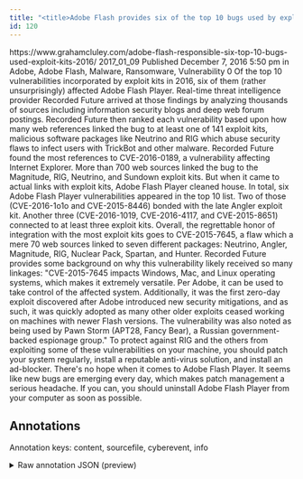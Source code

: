 ```yaml
---
title: "<title>Adobe Flash provides six of the top 10 bugs used by exploit kits in 2016</title>"
id: 120
---
```


<title>Adobe Flash provides six of the top 10 bugs used by exploit kits in 2016</title>
<source> https://www.grahamcluley.com/adobe-flash-responsible-six-top-10-bugs-used-exploit-kits-2016/ </source>
<date> 2017_01_09 </date>
<text>
Published December 7, 2016 5:50 pm in Adobe, Adobe Flash, Malware, Ransomware, Vulnerability  0 
Of the top 10 vulnerabilities incorporated by exploit kits in 2016, six of them (rather unsurprisingly) affected Adobe Flash Player.
Real-time threat intelligence provider Recorded Future arrived at those findings by analyzing thousands of sources including information security blogs and deep web forum postings.
Recorded Future then ranked each vulnerability based upon how many web references linked the bug to at least one of 141 exploit kits, malicious software packages like Neutrino and RIG which abuse security flaws to infect users with TrickBot and other malware.
Recorded Future found the most references to CVE-2016-0189, a vulnerability affecting Internet Explorer.
More than 700 web sources linked the bug to the Magnitude, RIG, Neutrino, and Sundown exploit kits.
But when it came to actual links with exploit kits, Adobe Flash Player cleaned house.
In total, six Adobe Flash Player vulnerabilities appeared in the top 10 list.
Two of those (CVE-2016-1o1o and CVE-2015-8446) bonded with the late Angler exploit kit.
Another three (CVE-2016-1019, CVE-2016-4117, and CVE-2015-8651) connected to at least three exploit kits.
Overall, the regrettable honor of integration with the most exploit kits goes to CVE-2015-7645, a flaw which a mere 70 web sources linked to seven different packages: Neutrino, Angler, Magnitude, RIG, Nuclear Pack, Spartan, and Hunter.
Recorded Future provides some background on why this vulnerability likely received so many linkages:
"CVE-2015-7645 impacts Windows, Mac, and Linux operating systems, which makes it extremely versatile.
Per Adobe, it can be used to take control of the affected system.
Additionally, it was the first zero-day exploit discovered after Adobe introduced new security mitigations, and as such, it was quickly adopted as many other older exploits ceased working on machines with newer Flash versions.
The vulnerability was also noted as being used by Pawn Storm (APT28, Fancy Bear), a Russian government-backed espionage group."
To protect against RIG and the others from exploiting some of these vulnerabilities on your machine, you should patch your system regularly, install a reputable anti-virus solution, and install an ad-blocker.
There's no hope when it comes to Adobe Flash Player.
It seems like new bugs are emerging every day, which makes patch management a serious headache.
If you can, you should uninstall Adobe Flash Player from your computer as soon as possible.
</text>



## Annotations

Annotation keys: content, sourcefile, cyberevent, info

<details>
<summary>Raw annotation JSON (preview)</summary>

```json
{
  "content": "Published December 7, 2016 5:50 pm in Adobe, Adobe Flash, Malware, Ransomware, Vulnerability  0  Of the top 10 vulnerabilities incorporated by exploit kits in 2016, six of them (rather unsurprisingly) affected Adobe Flash Player. Real-time threat intelligence provider Recorded Future arrived at those findings by analyzing thousands of sources including information security blogs and deep web forum postings. Recorded Future then ranked each vulnerability based upon how many web references linked the bug to at least one of 141 exploit kits, malicious software packages like Neutrino and RIG which abuse security flaws to infect users with TrickBot and other malware. Recorded Future found the most references to CVE-2016-0189, a vulnerability affecting Internet Explorer. More than 700 web sources linked the bug to the Magnitude, RIG, Neutrino, and Sundown exploit kits. But when it came to actual links with exploit kits, Adobe Flash Player cleaned house. In total, six Adobe Flash Player vulnerabilities appeared in the top 10 list. Two of those (CVE-2016-1o1o and CVE-2015-8446) bonded with the late Angler exploit kit. Another three (CVE-2016-1019, CVE-2016-4117, and CVE-2015-8651) connected to at least three exploit kits. Overall, the regrettable honor of integration with the most exploit kits goes to CVE-2015-7645, a flaw which a mere 70 web sources linked to seven different packages: Neutrino, Angler, Magnitude, RIG, Nuclear Pack, Spartan, and Hunter. Recorded Future provides some background on why this vulnerability likely received so many linkages: \"CVE-2015-7645 impacts Windows, Mac, and Linux operating systems, which makes it extremely versatile. Per Adobe, it can be used to take control of the affected system. Additionally, it was the first zero-day exploit discovered after Adobe introduced new security mitigations, and as such, it was quickly adopted as many other older exploits ceased working on machines with newer Flash versions. The vulnerability was also noted as being used by Pawn Storm (APT28, Fancy Bear), a Russian government-backed espionage group.\" To protect against RIG and the others from exploiting some of these vulnerabilities on your machine, you should patch your system regularly, install a reputable anti-virus solution, and install an ad-blocker. There's no hope when it comes to Adobe Flash Player. It seems like new bugs are emerging every day, which makes patch management a serious headache. If you can, you should uninstall Adobe Flash Player from your computer as soon as possible.",
  "sourcefile": "120.txt",
  "cyberevent": {
    "hopper": [
      {
        "index": 0,
        "relation": "Same",
        "events": [
          {
            "index": "E2",
            "type": "Vulnerability-related",
            "realis": "Actual",
            "nugget": {
              "startOffset": 432,
              "index": "T5",
              "endOffset": 438,
              "text": "ranked"
            },
            "argument": [
              {
                "index": "T1",
                "text": "vulnerability",
                "endOffset": 457,
                "role": {
                  "type": "Vulnerability"
                },
                "startOffset": 444,
                "type": "Vulnerability"
              },
              {
                "index": "T3",
                "external_reference": {
                  "dbpediaURI": "http://dbpedia.org/resource/Recorded_Future",
                  "wikidataid": "Q7302875"
                },
                "endOffset": 426,
                "role": {
                  "type": "Discoverer"
                },
                "text": "Recorded Future",
                "startOffset": 411,
                "type": "Organization"
              },
              {
                "index": "T2",
                "text": "the bug",
                "endOffset": 507,
                "role": {
                  "type": "Vulnerability"
                },
      
```
</details>
